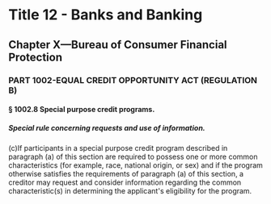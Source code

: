 
# Title 12 - Banks and Banking
## Chapter X—Bureau of Consumer Financial Protection
### PART 1002-EQUAL CREDIT OPPORTUNITY ACT (REGULATION B)
#### § 1002.8 Special purpose credit programs.
##### Special rule concerning requests and use of information.

(c)If participants in a special purpose credit program described in paragraph (a) of this section are required to possess one or more common characteristics (for example, race, national origin, or sex) and if the program otherwise satisfies the requirements of paragraph (a) of this section, a creditor may request and consider information regarding the common characteristic(s) in determining the applicant's eligibility for the program.
